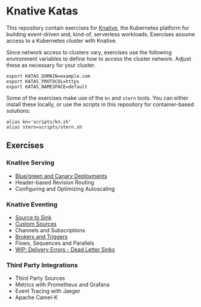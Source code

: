# Knative Katas

This repository contain exercises for [Knative](https://knative.dev), the
Kubernetes platform for building event-driven and, kind-of, serverless
workloads. Exercises assume access to a Kubernetes cluster with Knative.

Since network access to clusters vary, exercises use the following environment
variables to define how to access the cluster network. Adjust these as necessary
for your cluster.

```console
export KATAS_DOMAIN=example.com
export KATAS_PROTOCOL=https
export KATAS_NAMESPACE=default
```

Some of the exercises make use of the `kn` and `stern` tools. You can either
install these locally, or use the scripts in this repository for container-based
solutions:

```console
alias kn='scripts/kn.sh'
alias stern=scripts/stern.sh
```

## Exercises

### Knative Serving

- [Blue/green and Canary Deployments](blue-green-and-canary.md)
- Header-based Revision Routing
- Configuring and Optimizing Autoscaling

### Knative Eventing

- [Source to Sink](source-to-sink.md)
- [Custom Sources](custom-sources.md)
- Channels and Subscriptions
- [Brokers and Triggers](brokers-and-triggers.md)
- Flows, Sequences and Parallels
- [WIP: Delivery Errors - Dead Letter Sinks](delivery-errors.md)

### Third Party Integrations

- Third Party Sources
- Metrics with Prometheus and Grafana
- Event Tracing with Jaeger
- Apache Camel-K
